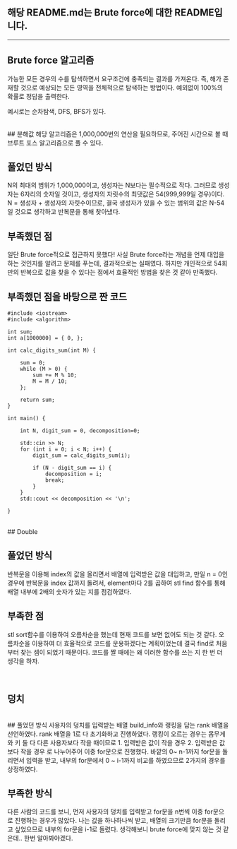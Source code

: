 ## 해당 README.md는 Brute force에 대한 README입니다.
---
## Brute force 알고리즘
가능한 모든 경우의 수를 탐색하면서 요구조건에 충족되는 결과를 가져온다. 
즉, 해가 존재할 것으로 예상되는 모든 영역을 전체적으로 탐색하는 방법이다.
예외없이 100%의 확률로 정답을 출력한다.

예시로는 순차탐색, DFS, BFS가 있다.

<br>
## 분해값
해당 알고리즘은 1,000,000번의 연산을 필요하므로, 주어진 시간으로 볼 때 브루트 포스 알고리즘으로 풀 수 있다.

## 풀었던 방식
N의 최대의 범위가 1,000,000이고, 생성자는 N보다는 필수적으로 작다. 그러므로 생성자는 6자리의 숫자일 것이고, 생성자의 자릿수의 최댓값은 54(999,999일 경우)이다.
N = 생성자 + 생성자의 자릿수이므로, 결국 생성자가 있을 수 있는 범위의 값은 N-54일 것으로 생각하고 반복문을 통해 찾아냈다.
<br>

## 부족했던 점
일단 Brute force적으로 접근하지 못했다! 사실 Brute force라는 개념을 언제 대입을 하는 것인지를 알려고 문제를 푸는데, 결과적으로는 실패였다.
하지만 개인적으로 54회만의 반복으로 값을 찾을 수 있다는 점에서 효율적인 방법을 찾은 것 같아 만족했다.

## 부족했던 점을 바탕으로 짠 코드
```
#include <iostream>
#include <algorithm>

int sum;
int a[1000000] = { 0, };

int calc_digits_sum(int M) {

	sum = 0;
	while (M > 0) {
		sum += M % 10;
		M = M / 10;
	};

	return sum;
}

int main() {

	int N, digit_sum = 0, decomposition=0;

	std::cin >> N;
	for (int i = 0; i < N; i++) {
		digit_sum = calc_digits_sum(i);

		if (N - digit_sum == i) {
			decomposition = i;
			break;
		}
	}
	std::cout << decomposition << '\n';

}
```
<br>
## Double

## 풀었던 방식
반복문을 이용해 index의 값을 올리면서 배열에 입력받은 값을 대입하고, 만일 n = 0인 경우에 반복문을 index 값까지 돌려서, element마다 2를 곱하여 stl find 함수를 통해 배열 내부에 2배의 숫자가 있는 지를 점검하였다. 

## 부족한 점
stl sort함수를 이용하여 오름차순을 했는데 현재 코드를 보면 없어도 되는 것 같다. 오름차순을 이용하여 더 효율적으로 코드를 운용하겠다는 계획이었는데 결국 find로 처음부터 찾는 셈이 되었기 때문이다. 코드를 짤 때에는 왜 이러한 함수를 쓰는 지 한 번 더 생각을 하자.

<br>

## 덩치

<br>
## 풀었던 방식
사용자의 덩치를 입력받는 배열 build_info와 랭킹을 담는 rank 배열을 선언하였다. rank 배열을 1로 다 초기화하고 진행하였다.
랭킹이 오르는 경우는 몸무게와 키 둘 다 다른 사용자보다 작을 때이므로 1. 입력받은 값이 작을 경우 2. 입력받은 값보다 작을 경우 로 나누어주어 이중 for문으로 진행했다.
바깥의 0~ n-1까지 for문을 돌리면서 입력을 받고, 내부의 for문에서 0 ~ i-1까지 비교를 하였으므로 2가지의 경우를 상정하였다.

## 부족한 방식
다른 사람의 코드를 보니, 먼저 사용자의 덩치를 입력받고 for문을 n번씩 이중 for문으로 진행하는 경우가 많았다. 나는 값을 하나하나씩 받고, 배열의 크기만큼 for문을 돌리고 싶었으므로 내부의 for문을 i-1로 돌렸다. 생각해보니 brute force에 맞지 않는 것 같은데.. 한번 알아봐야겠다.


<br>

